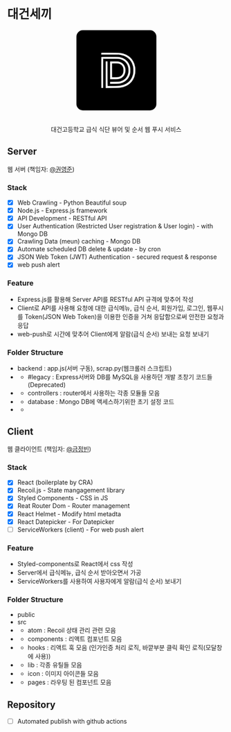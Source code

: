 # 대건세끼

<p align="center">
  <img src="img/logo.svg" width="185px" style="border-radius: 15px; margin-bottom: 1rem;" />
  <p align="center">대건고등학교 급식 식단 뷰어 및 순서 웹 푸시 서비스</p>
</p>

## Server

웹 서버 (책임자: [@권영준](https://github.com/LAPLACE4A))

### Stack

- [X] Web Crawling - Python Beautiful soup 
- [X] Node.js - Express.js framework
- [X] API Development - RESTful API
- [X] User Authentication (Restricted User registration & User login) - with Mongo DB
- [X] Crawling Data (meun) caching - Mongo DB
- [X] Automate scheduled DB delete & update - by cron
- [X] JSON Web Token (JWT) Authentication - secured request & response
- [X] web push alert

### Feature

- Express.js를 활용해 Server API를 RESTful API 규격에 맞추어 작성
- Client로 API를 사용해 요청에 대한 급식메뉴, 급식 순서, 회원가입, 로그인, 웹푸시를
  Token(JSON Web Token)을 이용한 인증을 거쳐 응답함으로써 안전한 요청과 응답
- web-push로 시간에 맞추어 Client에게 알람(급식 순서) 보내는 요청 보내기

### Folder Structure

- backend : app.js(서버 구동), scrap.py(웹크롤러 스크립트)
-  - #legacy : Express서버와 DB를 MySQL을 사용하던 개발 초창기 코드들 (Deprecated)
-  - controllers : router에서 사용하는 각종 모듈들 모음
-  - database : Mongo DB에 액세스하기위한 초기 설정 코드
-  - 


## Client

웹 클라이언트 (책임자: [@금정빈](https://github.com/lukekeum/))

### Stack

- [X] React (boilerplate by CRA)
- [X] Recoil.js - State mangagement library
- [X] Styled Components - CSS in JS
- [X] Reat Router Dom - Router management
- [X] React Helmet - Modify html metadta
- [X] React Datepicker - For Datepicker
- [ ] ServiceWorkers (client) - For web push alert

### Feature

- Styled-components로 React에서 css 작성
- Server에서 급식메뉴, 급식 순서 받아오면서 가공
- ServiceWorkers를 사용하여 사용자에게 알람(급식 순서) 보내기


### Folder Structure

- public
- src
-  - atom : Recoil 상태 관리 관련 모음
-  - components : 리액트 컴포넌트 모음
-  - hooks : 리액트 훅 모음 (인가인증 처리 로직, 바깥부분 클릭 확인 로직(모달창에 사용))
-  - lib : 각종 유틸들 모음
-  - icon : 이미지 아이콘들 모음
-  - pages : 라우팅 된 컴포넌트 모음

## Repository

- [ ] Automated publish with github actions
